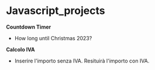 # Javascript_projects

**Countdown Timer**
- How long until Christmas 2023?

**Calcolo IVA**
- Inserire l'importo senza IVA. Resituirà l'importo con IVA.

